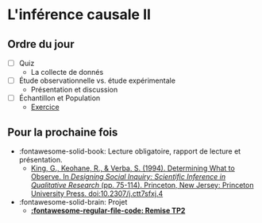 # L'inférence causale II

## Ordre du jour

- [ ] Quiz
    - La collecte de donnés
- [ ] Étude observationnelle vs. étude expérimentale
    - Présentation et discussion
- [ ] Échantillon et Population
    - [Exercice](https://miro.com/app/board/o9J_ljmLms8=/?invite_link_id=563105817554)


## Pour la prochaine fois
- :fontawesome-solid-book: Lecture obligatoire, rapport de lecture et présentation.
    - [King, G., Keohane, R., & Verba, S. (1994). Determining What to Observe. In *Designing Social Inquiry: Scientific Inference in Qualitative Research* (pp. 75-114). Princeton, New Jersey: Princeton University Press. doi:10.2307/j.ctt7sfxj.4](https://proxy.sciencespobordeaux.fr:5139/document/doi/10.1515/9781400821211-005/pdf)
- :fontawesome-solid-brain: Projet
    - [**:fontawesome-regular-file-code: Remise TP2**](https://colab.research.google.com/github/mickaeltemporao/mdss-materials/blob/main/rapport-de-collecte.ipynb)

